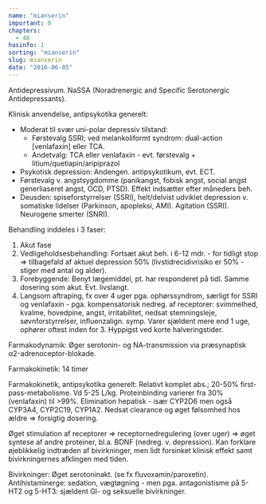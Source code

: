 ```yaml
---
name: "mianserin"
important: 0
chapters:
  - 48
hasinfo: 1
sorting: "mianserin"
slug: mianserin
date: "2016-06-05"
---
```


Antidepressivum. NaSSA (Noradrenergic and Specific Serotonergic
Antidepressants).

Klinisk anvendelse, antipsykotika generelt: <ul><li>Moderat til svær uni-polar
depressiv tilstand: <ul><li>Førstevalg SSRI; ved melankoliformt syndrom:
dual-action [venlafaxin] eller TCA.</li><li>Andetvalg: TCA eller venlafaxin -
evt. førstevalg + litium/quetiapin/aripiprazol</li></ul></li><li>Psykotisk
depression: Andengen. antipsykotikum, evt. ECT.</li><li>Førstevalg v.
angstsygdomme (panikangst, fobisk angst, social angst generliaseret angst, OCD,
PTSD). Effekt indsætter efter måneders beh.</li><li>Deusden: spiseforstyrrelser
(SSRI), helt/delvist udviklet depression v. somatiske lidelser (Parkinson,
apopleksi, AMI). Agitation (SSRI). Neurogene smerter (SNRI).</li></ul>

Behandling inddeles i 3 faser:<ol><li>Akut
fase</li><li>Vedligeholdsesbehandling: Fortsæt akut beh. i 6-12 mdr. - for
tidligt stop => tilbagefald af aktuel depression 50% (livstidrecidivrisiko er
50% - stiger med antal og alder).</li><li>Forebyggende: Benyt lægemiddel, pt.
har responderet på tidl. Samme dosering som akut. Evt.
livslangt.</li><li>Langsom aftraping, fx over 4 uger pga. ophørssyndrom, særligt
for SSRI og venlafaxin - pga. kompensatorisk nedreg. af receptorer: svimmelhed,
kvalme, hovedpine, angst, irritabilitet, nedsat stemningsleje,
søvnforstyrrelser, influenzalign. symp. Varer sjældent mere end 1 uge, ophører
oftest inden for 3. Hyppigst ved korte halveringstider.</li></ol>

Farmakodynamik: Øger serotonin- og NA-transmission via præsynaptisk
α2-adrenoceptor-blokade.

Farmakokinetik: 14 timer

Farmakokinetik, antipsykotika generelt: Relativt komplet abs.; 20-50%
first-pass-metabolisme. Vd 5-25 L/kg. Proteinbinding varierer fra 30%
(venlafaxin) til >99%. Elimination hepatisk - især CYP2D6 men også CYP3A4,
CYP2C19, CYP1A2. Nedsat clearance og øget følsomhed hos ældre => forsigtig
dosering.

Øget stimulation af receptorer => receptornedregulering (over uger) => øget
syntese af andre proteiner, bl.a. BDNF (nedreg. v. depression). Kan forklare
øjeblikkelig indtræden af bivirkninger, men lidt forsinket klinisk effekt samt
bivirkningernes afklingen med tiden.

Bivirkninger: Øget serotoninakt. (se fx fluvoxamin/paroxetin). Antihistaminerge:
sedation, vægtøgning - men pga. antagonistisme på 5-HT2 og 5-HT3: sjældent GI-
og seksuelle bivirkninger.
